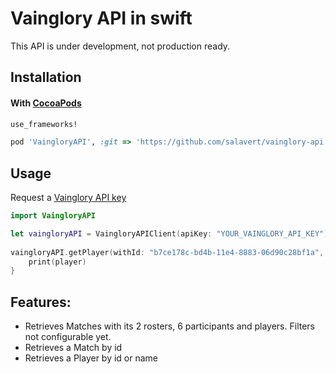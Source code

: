 # Vainglory API in swift

This API is under development, not production ready.

## Installation

#### With [CocoaPods](http://cocoapods.org/)

```ruby
use_frameworks!

pod 'VaingloryAPI', :git => 'https://github.com/salavert/vainglory-api.git'
```

## Usage

Request a [Vainglory API key](https://developer.vainglorygame.com)

```swift
import VaingloryAPI

let vaingloryAPI = VaingloryAPIClient(apiKey: "YOUR_VAINGLORY_API_KEY")
            
vaingloryAPI.getPlayer(withId: "b7ce178c-bd4b-11e4-8883-06d90c28bf1a", shard: .eu) { player, error in
    print(player)
}
```

## Features:

* Retrieves Matches with its 2 rosters, 6 participants and players. Filters not configurable yet.
* Retrieves a Match by id
* Retrieves a Player by id or name